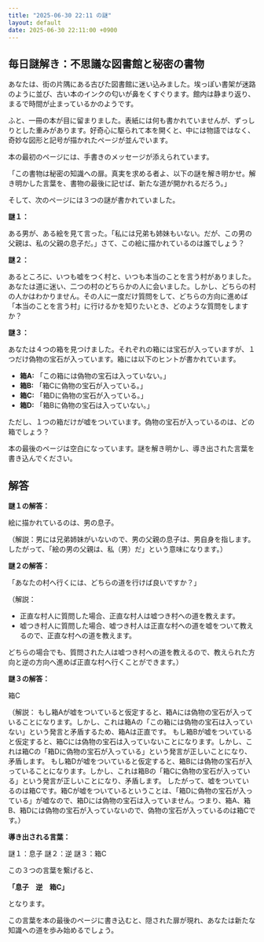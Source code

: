 ```yaml
---
title: "2025-06-30 22:11 の謎"
layout: default
date: 2025-06-30 22:11:00 +0900
---
```

## 毎日謎解き：不思議な図書館と秘密の書物

あなたは、街の片隅にある古びた図書館に迷い込みました。埃っぽい書架が迷路のように並び、古い本のインクの匂いが鼻をくすぐります。館内は静まり返り、まるで時間が止まっているかのようです。

ふと、一冊の本が目に留まりました。表紙には何も書かれていませんが、ずっしりとした重みがあります。好奇心に駆られて本を開くと、中には物語ではなく、奇妙な図形と記号が描かれたページが並んでいます。

本の最初のページには、手書きのメッセージが添えられています。

「この書物は秘密の知識への扉。真実を求める者よ、以下の謎を解き明かせ。解き明かした言葉を、書物の最後に記せば、新たな道が開かれるだろう。」

そして、次のページには３つの謎が書かれていました。

**謎１：**

ある男が、ある絵を見て言った。「私には兄弟も姉妹もいない。だが、この男の父親は、私の父親の息子だ。」さて、この絵に描かれているのは誰でしょう？

**謎２：**

あるところに、いつも嘘をつく村と、いつも本当のことを言う村がありました。あなたは道に迷い、二つの村のどちらかの人に会いました。しかし、どちらの村の人かはわかりません。その人に一度だけ質問をして、どちらの方向に進めば「本当のことを言う村」に行けるかを知りたいとき、どのような質問をしますか？

**謎３：**

あなたは４つの箱を見つけました。それぞれの箱には宝石が入っていますが、１つだけ偽物の宝石が入っています。箱には以下のヒントが書かれています。

*   **箱A:** 「この箱には偽物の宝石は入っていない。」
*   **箱B:** 「箱Cに偽物の宝石が入っている。」
*   **箱C:** 「箱Dに偽物の宝石が入っている。」
*   **箱D:** 「箱Bに偽物の宝石は入っていない。」

ただし、１つの箱だけが嘘をついています。偽物の宝石が入っているのは、どの箱でしょう？

本の最後のページは空白になっています。謎を解き明かし、導き出された言葉を書き込んでください。

## 解答

**謎１の解答：**

絵に描かれているのは、男の息子。

（解説：男には兄弟姉妹がいないので、男の父親の息子は、男自身を指します。したがって、「絵の男の父親は、私（男）だ」という意味になります。）

**謎２の解答：**

「あなたの村へ行くには、どちらの道を行けば良いですか？」

（解説：
*   正直な村人に質問した場合、正直な村人は嘘つき村への道を教えます。
*   嘘つき村人に質問した場合、嘘つき村人は正直な村への道を嘘をついて教えるので、正直な村への道を教えます。

どちらの場合でも、質問された人は嘘つき村への道を教えるので、教えられた方向と逆の方向へ進めば正直な村へ行くことができます。）

**謎３の解答：**

箱C

（解説：
もし箱Aが嘘をついていると仮定すると、箱Aには偽物の宝石が入っていることになります。しかし、これは箱Aの「この箱には偽物の宝石は入っていない」という発言と矛盾するため、箱Aは正直です。
もし箱Bが嘘をついていると仮定すると、箱Cには偽物の宝石は入っていないことになります。しかし、これは箱Cの「箱Dに偽物の宝石が入っている」という発言が正しいことになり、矛盾します。
もし箱Dが嘘をついていると仮定すると、箱Bには偽物の宝石が入っていることになります。しかし、これは箱Bの「箱Cに偽物の宝石が入っている」という発言が正しいことになり、矛盾します。
したがって、嘘をついているのは箱Cです。箱Cが嘘をついているということは、「箱Dに偽物の宝石が入っている」が嘘なので、箱Dには偽物の宝石は入っていません。つまり、箱A、箱B、箱Dには偽物の宝石が入っていないので、偽物の宝石が入っているのは箱Cです。）

**導き出される言葉：**

謎１：息子
謎２：逆
謎３：箱C

この３つの言葉を繋げると、

**「息子　逆　箱C」**

となります。

この言葉を本の最後のページに書き込むと、隠された扉が現れ、あなたは新たな知識への道を歩み始めるでしょう。
